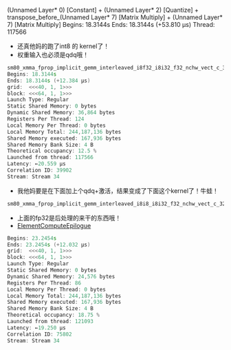 


(Unnamed Layer* 0) [Constant] + (Unnamed Layer* 2) [Quantize] + transpose_before_(Unnamed Layer* 7) [Matrix Multiply] + (Unnamed Layer* 7) [Matrix Multiply]
Begins: 18.3144s
Ends: 18.3144s (+53.810 μs)
Thread: 117566



- 还真他妈的跑了int8 的 kernel了！
- 权重输入也必须是qdq哦！

```cpp
sm80_xmma_fprop_implicit_gemm_interleaved_i8f32_i8i32_f32_nchw_vect_c_32kcrs_vect_c_32_nchw_vect_c_32_tilesize64x32x64_stage6_warpsize2x1x1_g1_tensor16x8x32_simple_t1r1s1_execute_kernel_trt
Begins: 18.3144s
Ends: 18.3144s (+12.384 μs)
grid:  <<<40, 1, 1>>>
block: <<<64, 1, 1>>>
Launch Type: Regular
Static Shared Memory: 0 bytes
Dynamic Shared Memory: 36,864 bytes
Registers Per Thread: 124
Local Memory Per Thread: 0 bytes
Local Memory Total: 244,187,136 bytes
Shared Memory executed: 167,936 bytes
Shared Memory Bank Size: 4 B
Theoretical occupancy: 12.5 %
Launched from thread: 117566
Latency: ←20.559 μs
Correlation ID: 39902
Stream: Stream 34
```

- 我他妈要是在下面加上个qdq+激活，结果变成了下面这个kernel了！牛蛙！

```cpp
sm80_xmma_fprop_implicit_gemm_interleaved_i8i8_i8i32_f32_nchw_vect_c_32kcrs_vect_c_32_nchw_vect_c_32_tilesize32x32x64_stage6_warpsize2x1x1_g1_tensor16x8x32_t1r1s1_linkable_execute_kernel_trt
```

- 上面的fp32是后处理的来干的东西哦！
- [ElementComputeEpilogue](https://github.com/NVIDIA/cutlass/blob/a1046d49c18465ae8f25187c4c4f3db9ea1278f2/examples/09_turing_tensorop_conv2dfprop/turing_tensorop_conv2dfprop.cu#L187)

```cpp
Begins: 23.2454s
Ends: 23.2454s (+12.032 μs)
grid:  <<<40, 1, 1>>>
block: <<<64, 1, 1>>>
Launch Type: Regular
Static Shared Memory: 0 bytes
Dynamic Shared Memory: 24,576 bytes
Registers Per Thread: 86
Local Memory Per Thread: 0 bytes
Local Memory Total: 244,187,136 bytes
Shared Memory executed: 167,936 bytes
Shared Memory Bank Size: 4 B
Theoretical occupancy: 18.75 %
Launched from thread: 121093
Latency: ←19.250 μs
Correlation ID: 75802
Stream: Stream 34
```
